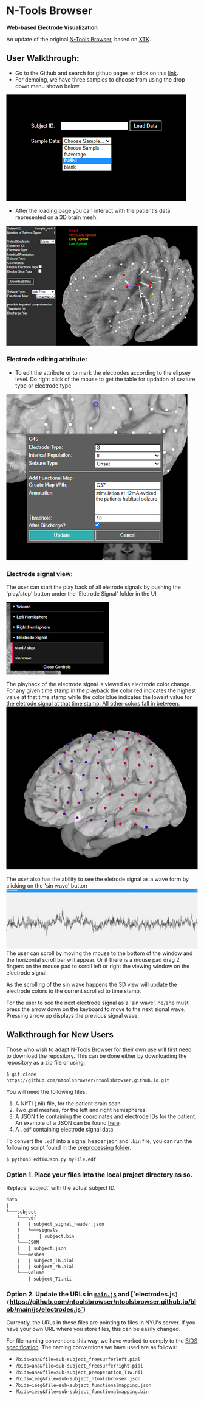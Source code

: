# N-Tools Browser
<!-- please add a more high-level documentation to your github if appropriate, this should tell ppl how to use the software or access it and describe it a little bit -->
**Web-based Electrode Visualization**

<!-- An add-on to [ntools_elec](https://github.com/HughWXY/ntools_elec), based on [XTK](https://github.com/xtk/X). -->

An update of the original [N-Tools Browser](https://github.com/jingyunc/ntools_browser), based on [XTK](https://github.com/xtk/X).
<!-- ![Demo](Docs/demo2.png) -->

<!-- ![General Design](Docs/design2.png) -->

<!-- ![Stage 2 Design](Docs/roadmapstage2.png) -->

## User Walkthrough:
-  Go to the Github and search for github pages or click on this [link](https://ntoolsbrowser.github.io/).
-  For demoing, we have three samples to choose from using the drop down menu shown below

![Figure 1](Docs/loading-page.png)

-  After the loading page you can interact with the patient's data represented on a 3D brain mesh.

![Figure 2](Docs/selecting-fmap.png)

### Electrode editing attribute:
- To edit the attribute or to mark the electrodes according to the elipsey level. Do right click of the mouse to get the table for updation of seziure type or electrode type

![Figure 3](Docs/adding-a-functional-map.png)

### Electrode signal view:

The user can start the play back of all eletrode signals by pushing the 'play/stop' button under the 'Eletrode Signal' folder in the UI

![Figure 4](Docs/signal-menu.png)

The playback of the electrode signal is viewed as electrode color change. 
For any given time stamp in the playback the color red indicates the highest value at that time stamp while the color blue indicates the lowest value for the eletrode signal at that time stamp.
All other colors fall in between.
![Figure 5](Docs/HeatMap.png)

The user also has the ability to see the eletrode signal as a wave form by clicking on the 'sin wave' button
![Figure 6](Docs/SinWave.png)
The user can scroll by moving the mouse to the bottom of the window and the horizontal scroll bar will appear. Or if there is a mouse pad drag 2 fingers on the mouse pad to scroll left or right the viewing window on the electrode signal.

As the scrolling of the sin wave happens the 3D view will update the electrode colors to the current scrolled to time stamp.

For the user to see the next electrode signal as a 'sin wave', he/she must press the arrow down on the keyboard to move to the next signal wave. Pressing arrow up displays the previous signal wave.

## Walkthrough for New Users

Those who wish to adapt N-Tools Browser for their own use will first need to download the repository. This can be done either by downloading the repository as a zip file or using:

    $ git clone https://github.com/ntoolsbrowser/ntoolsbrowser.github.io.git

You will need the following files:

1. A NIfTI (.nii) file, for the patient brain scan.
2. Two .pial meshes, for the left and right hemispheres.
3. A JSON file containing the coordinates and electrode IDs for the patient. An example of a JSON can be found [here](`https://github.com/ntoolsbrowser/ntoolsbrowser.github.io/blob/main/data/blank/JSON/blank.json`).
4. A `.edf` containing electrode signal data.

To convert the `.edf` into a signal header json and `.bin` file, you can run the following script found in the [preprocessing folder](`https://github.com/ntoolsbrowser/ntoolsbrowser.github.io/tree/main/preprocessing`../../preprocessing/edfToJson.py`).

    $ python3 edfToJson.py myFile.edf

### Option 1. Place your files into the local project directory as so.


Replace 'subject' with the actual subject ID.

```
data
|
└───subject
    └───edf
    |   | subject_signal_header.json
    |   └───signals
    |       | subject.bin
    └───JSON
    |   | subject.json
    └───meshes
    |   | subject_lh.pial
    |   | subject_rh.pial
    └───volume
        | subject_T1.nii
```
### Option 2. Update the URLs in [`main.js`](`./../main.js) and [`electrodes.js`](`https://github.com/ntoolsbrowser/ntoolsbrowser.github.io/blob/main/js/electrodes.js`)

Currently, the URLs in these files are pointing to files in NYU's server. If you have your own URL where you store files, this can be easily changed.

For file naming conventions this way, we have worked to comply to the [BIDS specification](https://bids-specification.readthedocs.io/en/stable/01-introduction.html). The naming conventions we have used are as follows:

- `?bids=ana&file=sub-subject_freesurferleft.pial`
- `?bids=ana&file=sub-subject_freesurferright.pial`
- `?bids=ana&file=sub-subject_preoperation_T1w.nii`
- `?bids=ieeg&file=sub-subject_ntoolsbrowser.json`
- `?bids=ieeg&file=sub-subject_functionalmapping.json`
- `?bids=ieeg&file=sub-subject_functionalmapping.bin`

### 



